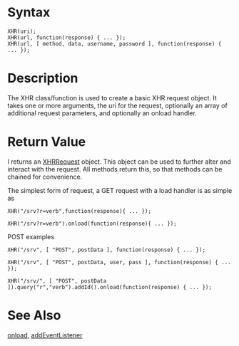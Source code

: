 # Syntax #
```
XHR(uri);
XHR(url, function(response) { ... });
XHR(url, [ method, data, username, password ], function(response) { ... });
```

# Description #

The XHR class/function is used to create a basic XHR request object.  It takes one or more arguments, the uri for the request, optionally an array of additional request parameters, and optionally an onload handler.

# Return Value #
I returns an [XHRRequest](XHRRequest.md) object.  This object can be used to further alter and interact with the request.  All methods return this, so that methods can be chained for convenience.

The simplest form of request, a GET request with a load handler is as simple as

```
XHR("/srv?r=verb",function(response){ ... });

XHR("/srv?r=verb").onload(function(response){ ... });
```

POST examples

```
XHR("/srv", [ "POST", postData ], function(response) { ... });

XHR("/srv", [ "POST", postData, user, pass ], function(response) { ... });

XHR("/srv/", [ "POST", postData ]).query("r","verb").addId().onload(function(response) { ... });
```

# See Also #

[onload](load_Event.md), [addEventListener](addEventListener.md)